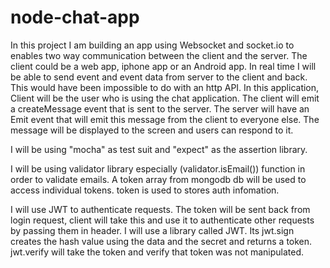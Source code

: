 # node-chat-app
In this project I am building an app using Websocket and socket.io to enables two way communication between the client and the server. The client could be a web app, iphone app or an Android app. In real time I will be able to send event and event data from server to the client and back. This would have been impossible to do with an http API.
In this application, Client will be the user who is using the chat application. The client will emit a createMessage event that is sent to the server. The server will have an Emit event that will emit this message from the client  to everyone else. The message will be displayed to the screen and users can respond to it.



I will be using "mocha" as test suit and "expect" as the assertion library.

I will be using validator library especially (validator.isEmail()) function in order to validate emails. A token array from mongodb db will be used to access individual tokens. token is used to stores auth infomation.

I will use JWT to authenticate requests. The token will be sent back from login request, client will take this and use it to authenticate other requests by passing them in header. I will use a library called JWT. Its 
  jwt.sign creates the hash value using the data and the secret and returns a token. 
  jwt.verify will take the token and verify that token was not manipulated.
